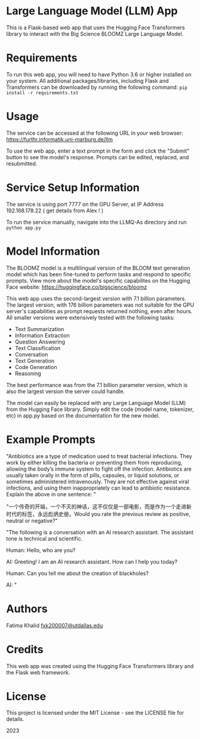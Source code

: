 # Large Language Model (LLM) App
This is a Flask-based web app that uses the Hugging Face Transformers library to interact with the Big Science BLOOMZ Large Language Model.

# Requirements
To run this web app, you will need to have Python 3.6 or higher installed on your system.
All additional packages/libraries, including Flask and Transformers can be downloaded by running the following command:
``
pip install -r requirements.txt
``
# Usage
The service can be accessed at the following URL in your web browser:
https://furthr.informatik.uni-marburg.de/llm

To use the web app, enter a text prompt in the form and click the "Submit" button to see the model's response. Prompts can be edited, replaced, and resubmitted.

# Service Setup Information
The service is using port 7777 on the GPU Server, at IP Address 192.168.178.22
( get details from Alex ! )

To run the service manually, navigate into the LLMQ-As directory and run
``
python app.py
``

# Model Information
The BLOOMZ model is a multilingual version of the BLOOM text generation model which has been fine-tuned to perform tasks and respond to specific prompts. View more about the model's specific capabilites on the Hugging Face website:
https://huggingface.co/bigscience/bloomz

This web app uses the second-largest version with 7.1 billion parameters. The largest version, with 176 billion parameters was not suitable for the GPU server's capabilities as prompt requests returned nothing, even after hours. All smaller versions were extensively tested with the following tasks:
- Text Summarization
- Information Extraction
- Question Answering
- Text Classification
- Conversation
- Text Generation
- Code Generation
- Reasoning

The best performance was from the 7.1 billion parameter version, which is also the largest version the server could handle.

The model can easily be replaced with any Large Language Model (LLM) from the Hugging Face library. Simply edit the code (model name, tokenizer, etc) in app.py based on the documentation for the new model.

# Example Prompts
"Antibiotics are a type of medication used to treat bacterial infections. They work by either killing the bacteria or preventing them from reproducing, allowing the body’s immune system to fight off the infection. Antibiotics are usually taken orally in the form of pills, capsules, or liquid solutions, or sometimes administered intravenously. They are not effective against viral infections, and using them inappropriately can lead to antibiotic resistance. Explain the above in one sentence: "

"一个传奇的开端，一个不灭的神话，这不仅仅是一部电影，而是作为一个走进新时代的标签，永远彪炳史册。Would you rate the previous review as positive, neutral or negative?"

"The following is a conversation with an AI research assistant. The assistant tone is technical and scientific.

Human: Hello, who are you?

AI: Greeting! I am an AI research assistant. How can I help you today?

Human: Can you tell me about the creation of blackholes?

AI: "


# Authors
Fatima Khalid fxk200007@utdallas.edu

# Credits
This web app was created using the Hugging Face Transformers library and the Flask web framework.

# License
This project is licensed under the MIT License - see the LICENSE file for details.

2023